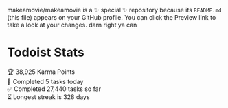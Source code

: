 makeamovie/makeamovie is a ✨ special ✨ repository because its `README.md` (this file) appears on your GitHub profile.
You can click the Preview link to take a look at your changes. darn right ya can

# Todoist Stats

<!-- TODO-IST:START -->
🏆  38,925 Karma Points           
🌸  Completed 5 tasks today           
✅  Completed 27,440 tasks so far           
⏳  Longest streak is 328 days
<!-- TODO-IST:END -->